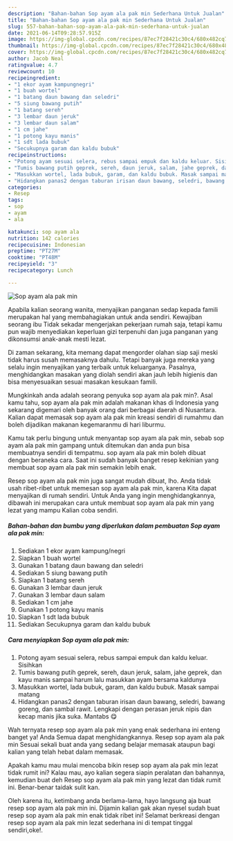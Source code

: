 ```yaml
---
description: "Bahan-bahan Sop ayam ala pak min Sederhana Untuk Jualan"
title: "Bahan-bahan Sop ayam ala pak min Sederhana Untuk Jualan"
slug: 557-bahan-bahan-sop-ayam-ala-pak-min-sederhana-untuk-jualan
date: 2021-06-14T09:28:57.915Z
image: https://img-global.cpcdn.com/recipes/87ec7f28421c30c4/680x482cq70/sop-ayam-ala-pak-min-foto-resep-utama.jpg
thumbnail: https://img-global.cpcdn.com/recipes/87ec7f28421c30c4/680x482cq70/sop-ayam-ala-pak-min-foto-resep-utama.jpg
cover: https://img-global.cpcdn.com/recipes/87ec7f28421c30c4/680x482cq70/sop-ayam-ala-pak-min-foto-resep-utama.jpg
author: Jacob Neal
ratingvalue: 4.7
reviewcount: 10
recipeingredient:
- "1 ekor ayam kampungnegri"
- "1 buah wortel"
- "1 batang daun bawang dan seledri"
- "5 siung bawang putih"
- "1 batang sereh"
- "3 lembar daun jeruk"
- "3 lembar daun salam"
- "1 cm jahe"
- "1 potong kayu manis"
- "1 sdt lada bubuk"
- "Secukupnya garam dan kaldu bubuk"
recipeinstructions:
- "Potong ayam sesuai selera, rebus sampai empuk dan kaldu keluar. Sisihkan"
- "Tumis bawang putih geprek, sereh, daun jeruk, salam, jahe geprek, dan kayu manis sampai harum lalu masukkan ayam bersama kaldunya"
- "Masukkan wortel, lada bubuk, garam, dan kaldu bubuk. Masak sampai matang"
- "Hidangkan panas2 dengan taburan irisan daun bawang, seledri, bawang goreng, dan sambal rawit. Lengkapi dengan perasan jeruk nipis dan kecap manis jika suka. Mantabs 😋"
categories:
- Resep
tags:
- sop
- ayam
- ala

katakunci: sop ayam ala 
nutrition: 142 calories
recipecuisine: Indonesian
preptime: "PT27M"
cooktime: "PT48M"
recipeyield: "3"
recipecategory: Lunch

---
```



![Sop ayam ala pak min](https://img-global.cpcdn.com/recipes/87ec7f28421c30c4/680x482cq70/sop-ayam-ala-pak-min-foto-resep-utama.jpg)

Apabila kalian seorang wanita, menyajikan panganan sedap kepada famili merupakan hal yang membahagiakan untuk anda sendiri. Kewajiban seorang ibu Tidak sekadar mengerjakan pekerjaan rumah saja, tetapi kamu pun wajib menyediakan keperluan gizi terpenuhi dan juga panganan yang dikonsumsi anak-anak mesti lezat.

Di zaman  sekarang, kita memang dapat mengorder olahan siap saji meski tidak harus susah memasaknya dahulu. Tetapi banyak juga mereka yang selalu ingin menyajikan yang terbaik untuk keluarganya. Pasalnya, menghidangkan masakan yang diolah sendiri akan jauh lebih higienis dan bisa menyesuaikan sesuai masakan kesukaan famili. 



Mungkinkah anda adalah seorang penyuka sop ayam ala pak min?. Asal kamu tahu, sop ayam ala pak min adalah makanan khas di Indonesia yang sekarang digemari oleh banyak orang dari berbagai daerah di Nusantara. Kalian dapat memasak sop ayam ala pak min kreasi sendiri di rumahmu dan boleh dijadikan makanan kegemaranmu di hari liburmu.

Kamu tak perlu bingung untuk menyantap sop ayam ala pak min, sebab sop ayam ala pak min gampang untuk ditemukan dan anda pun bisa membuatnya sendiri di tempatmu. sop ayam ala pak min boleh dibuat dengan beraneka cara. Saat ini sudah banyak banget resep kekinian yang membuat sop ayam ala pak min semakin lebih enak.

Resep sop ayam ala pak min juga sangat mudah dibuat, lho. Anda tidak usah ribet-ribet untuk memesan sop ayam ala pak min, karena Kita dapat menyajikan di rumah sendiri. Untuk Anda yang ingin menghidangkannya, dibawah ini merupakan cara untuk membuat sop ayam ala pak min yang lezat yang mampu Kalian coba sendiri.

<!--inarticleads1-->

##### Bahan-bahan dan bumbu yang diperlukan dalam pembuatan Sop ayam ala pak min:

1. Sediakan 1 ekor ayam kampung/negri
1. Siapkan 1 buah wortel
1. Gunakan 1 batang daun bawang dan seledri
1. Sediakan 5 siung bawang putih
1. Siapkan 1 batang sereh
1. Gunakan 3 lembar daun jeruk
1. Gunakan 3 lembar daun salam
1. Sediakan 1 cm jahe
1. Gunakan 1 potong kayu manis
1. Siapkan 1 sdt lada bubuk
1. Sediakan Secukupnya garam dan kaldu bubuk




<!--inarticleads2-->

##### Cara menyiapkan Sop ayam ala pak min:

1. Potong ayam sesuai selera, rebus sampai empuk dan kaldu keluar. Sisihkan
1. Tumis bawang putih geprek, sereh, daun jeruk, salam, jahe geprek, dan kayu manis sampai harum lalu masukkan ayam bersama kaldunya
1. Masukkan wortel, lada bubuk, garam, dan kaldu bubuk. Masak sampai matang
1. Hidangkan panas2 dengan taburan irisan daun bawang, seledri, bawang goreng, dan sambal rawit. Lengkapi dengan perasan jeruk nipis dan kecap manis jika suka. Mantabs 😋




Wah ternyata resep sop ayam ala pak min yang enak sederhana ini enteng banget ya! Anda Semua dapat menghidangkannya. Resep sop ayam ala pak min Sesuai sekali buat anda yang sedang belajar memasak ataupun bagi kalian yang telah hebat dalam memasak.

Apakah kamu mau mulai mencoba bikin resep sop ayam ala pak min lezat tidak rumit ini? Kalau mau, ayo kalian segera siapin peralatan dan bahannya, kemudian buat deh Resep sop ayam ala pak min yang lezat dan tidak rumit ini. Benar-benar taidak sulit kan. 

Oleh karena itu, ketimbang anda berlama-lama, hayo langsung aja buat resep sop ayam ala pak min ini. Dijamin kalian gak akan nyesel sudah buat resep sop ayam ala pak min enak tidak ribet ini! Selamat berkreasi dengan resep sop ayam ala pak min lezat sederhana ini di tempat tinggal sendiri,oke!.

